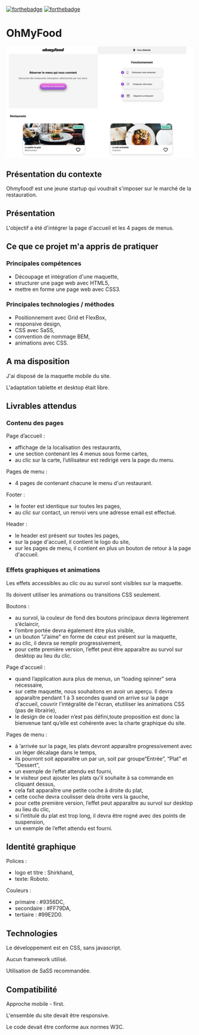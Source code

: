[![forthebadge](https://forthebadge.com/images/badges/uses-html.svg)](https://forthebadge.com)
[![forthebadge](https://forthebadge.com/images/badges/uses-css.svg)](https://forthebadge.com)


# OhMyFood

![OhMyFood](OhMyFood_capture.png "OhMyFood")

## Présentation du contexte

Ohmyfood! est une jeune startup qui voudrait s'imposer sur le marché de la restauration.


## Présentation

L'objectif a été d'intégrer la page d'accueil et les 4 pages de menus.

## Ce que ce projet m'a appris de pratiquer

### Principales compétences

* Découpage et intégration d'une maquette,
* structurer une page web avec HTML5,
* mettre en forme une page web avec CSS3.

### Principales technologies / méthodes

* Positionnement avec Grid et FlexBox,
* responsive design,
* CSS avec SaSS,
* convention de nommage BEM,
* animations avec CSS.

## A ma disposition

J'ai disposé de la maquette mobile du site.

L'adaptation tablette et desktop était libre.


## Livrables attendus

### Contenu des pages

Page d’accueil :

* affichage de la localisation des restaurants,
* une section contenant les 4 menus sous forme cartes,
* au clic sur la carte, l’utilisateur est redirigé vers la page du menu.


Pages de menu :

* 4 pages de contenant chacune le menu d'un restaurant.

Footer :

* le footer est identique sur toutes les pages,
* au clic sur contact, un renvoi vers une adresse email est effectué.

Header :

* le header est présent sur toutes les pages,
* sur la page d'accueil, il contient le logo du site,
* sur les pages de menu, il contient en plus un bouton de retour à la page d'accueil.


### Effets graphiques et animations

Les effets accessibles au clic ou au survol sont visibles sur la maquette.

Ils doivent utiliser les animations ou transitions CSS seulement.


Boutons :

* au survol, la couleur de fond des boutons principaux devra légèrement s’éclaircir,
* l’ombre portée devra également être plus visible,
* un bouton "J’aime" en forme de cœur est présent sur la maquette,
* au clic, il devra se remplir progressivement,
* pour cette première version, l’effet peut être apparaître au survol sur desktop au lieu du clic.


Page d'accueil :

* quand l’application aura plus de menus, un “loading spinner” sera nécessaire,
* sur cette maquette, nous souhaitons en avoir un aperçu. Il devra apparaître pendant 1 à 3 secondes quand on arrive sur la page d'accueil, couvrir l'intégralité de l'écran, etutiliser les animations CSS (pas de librairie),
* le design de ce loader n’est pas défini,toute proposition est donc la bienvenue tant qu’elle est cohérente avec la charte graphique du site.

Pages de menu :
* à ’arrivée sur la page, les plats devront apparaître progressivement avec un léger décalage dans le temps,
* ils pourront soit apparaître un par un, soit par groupe“Entrée”, “Plat” et “Dessert”,
* un exemple de l’effet attendu est fourni,
* le visiteur peut ajouter les plats qu'il souhaite à sa commande en cliquant dessus,
* cela fait apparaître une petite coche à droite du plat,
* cette coche devra coulisser dela droite vers la gauche,
* pour cette première version, l’effet peut apparaître au survol sur desktop au lieu du clic,
* si l’intitulé du plat est trop long, il devra être rogné avec des points de suspension,
* un exemple de l’effet attendu est fourni.


## Identité graphique

Polices :
* logo et titre : Shirkhand,
* texte: Roboto.

Couleurs :
* primaire : #9356DC,
* secondaire : #FF79DA,
* tertiaire : #99E2D0.

## Technologies

Le développement est en CSS, sans javascript.

Aucun framework utilisé.

Utilisation de SaSS recommandée.

## Compatibilité

Approche mobile - first.

L'ensemble du site devait être responsive.

Le code devait être conforme aux normes W3C.



